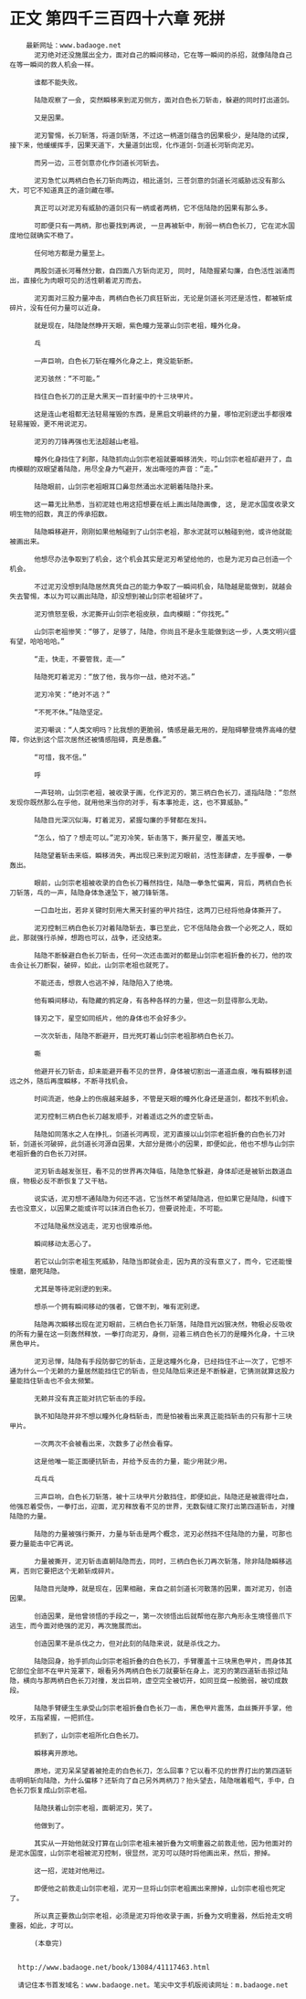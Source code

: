 # 正文 第四千三百四十六章 死拼
        最新网址：www.badaoge.net
          泥刃绝对还没施展出全力，面对自己的瞬间移动，它在等一瞬间的杀招，就像陆隐自己在等一瞬间的救人机会一样。
      
          谁都不能失败。
      
          陆隐观察了一会, 突然瞬移来到泥刃侧方，面对白色长刀斩击，躲避的同时打出道剑。
      
          又是因果。
      
          泥刃警惕，长刀斩落，将道剑斩落，不过这一柄道剑蕴含的因果极少，是陆隐的试探, 接下来，他缓缓挥手，因果天道下，大量道剑出现，化作道剑-剑道长河斩向泥刃。
      
          而另一边，三苍剑意亦化作剑道长河斩去。
      
          泥刃急忙以两柄白色长刀斩向两边，相比道剑，三苍剑意的剑道长河威胁远没有那么大，可它不知道真正的道剑藏在哪。
      
          真正可以对泥刃有威胁的道剑只有一柄或者两柄，它不信陆隐的因果有那么多。
      
          可即便只有一两柄，那也要找到再说, 一旦再被斩中，削弱一柄白色长刀, 它在泥水国度地位就确实不稳了。
      
          任何地方都是力量至上。
      
          两股剑道长河蓦然分散，自四面八方斩向泥刃, 同时, 陆隐握紧勾廉，白色活性汹涌而出，直接化为肉眼可见的活性朝着泥刃而去。
      
          泥刃面对三股力量冲击，两柄白色长刀疯狂斩出，无论是剑道长河还是活性，都被斩成碎片，没有任何力量可以近身。
      
          就是现在，陆隐陡然睁开天眼，紫色瞳力笼罩山剑宗老祖，瞳外化身。
      
          乓
      
          一声巨响，白色长刀斩在瞳外化身之上，竟没能斩断。
      
          泥刃骇然：“不可能。”
      
          挡住白色长刀的正是大黑天一百封鉴中的十三块甲片。
      
          这是连山老祖都无法轻易摧毁的东西，是黑启文明最终的力量，哪怕泥别逻出手都很难轻易摧毁，更不用说泥刃。
      
          泥刃的刀锋再强也无法超越山老祖。
      
          瞳外化身挡住了刹那，陆隐抓向山剑宗老祖就要瞬移消失，可山剑宗老祖却避开了，血肉模糊的双眼望着陆隐，用尽全身力气避开，发出嘶哑的声音：“走。”
      
          陆隐眼前，山剑宗老祖眼耳口鼻忽然涌出水泥朝着陆隐扑来。
      
          这一幕无比熟悉，当初泥娃也用这招想要在纸上画出陆隐画像, 这, 是泥水国度收录文明生物的招数，真正的传承招数。
      
          陆隐瞬移避开，刚刚如果他触碰到了山剑宗老祖，那水泥就可以触碰到他，或许他就能被画出来。
      
          他想尽办法争取到了机会，这个机会其实是泥刃希望给他的，也是为泥刃自己创造一个机会。
      
          不过泥刃没想到陆隐居然真凭自己的能力争取了一瞬间机会，陆隐越是能做到，就越会失去警惕，本以为可以画出陆隐，却没想到被山剑宗老祖破坏了。
      
          泥刃愤怒至极，水泥撕开山剑宗老祖皮肤，血肉模糊：“你找死。”
      
          山剑宗老祖惨笑：“够了，足够了，陆隐，你尚且不是永生能做到这一步，人类文明兴盛有望，哈哈哈哈。”
      
          “走，快走，不要管我，走——”
      
          陆隐死盯着泥刃：“放了他，我与你一战，绝对不逃。”
      
          泥刃冷笑：“绝对不逃？”
      
          “不死不休。”陆隐坚定。
      
          泥刃嘲讽：“人类文明吗？比我想的更脆弱，情感是最无用的，是阻碍攀登境界高峰的壁障，你达到这个层次居然还被情感阻碍，真是愚蠢。”
      
          “可惜，我不信。”
      
          呼
      
          一声轻响，山剑宗老祖，被收录于画，化作泥刃的，第三柄白色长刀，遥指陆隐：“忽然发现你既然那么在乎他，就用他来当你的对手，有本事抢走，这，也不算威胁。”
      
          陆隐目光深沉似海，盯着泥刃，紧握勾廉的手臂都在发抖。
      
          “怎么，怕了？想走可以。”泥刃冷笑，斩击落下，撕开星空，覆盖天地。
      
          陆隐望着斩击来临，瞬移消失，再出现已来到泥刃眼前，活性澎肆虐，左手握拳，一拳轰出。
      
          眼前，山剑宗老祖被收录的白色长刀蓦然挡住，陆隐一拳急忙偏离，背后，两柄白色长刀斩落，乓的一声，陆隐身体急速坠下，被刀锋斩落。
      
          一口血吐出，若非关键时刻用大黑天封鉴的甲片挡住，这两刀已经将他身体撕开了。
      
          泥刃控制三柄白色长刀对着陆隐斩去，事已至此，它不信陆隐会救一个必死之人，既如此，那就强行杀掉，想跑也可以，战争，还没结束。
      
          陆隐不断躲避白色长刀斩击，任何一次还击面对的都是山剑宗老祖折叠的长刀，他的攻击会让长刀断裂，破碎，如此，山剑宗老祖也就死了。
      
          不能还击，想救人也逃不掉，陆隐陷入了绝境。
      
          他有瞬间移动，有隐藏的鸦定身，有各种各样的力量，但这一刻显得那么无助。
      
          锋刃之下，星空如同纸片，他的身体也不会好多少。
      
          一次次斩击，陆隐不断避开，目光死盯着山剑宗老祖那柄白色长刀。
      
          嘶
      
          他避开长刀斩击，却未能避开看不见的世界，身体被切割出一道道血痕，唯有瞬移到遥远之外，随后再度瞬移，不断寻找机会。
      
          时间流逝，他身上的伤痕越来越多，不管是天眼的瞳外化身还是道剑，都找不到机会。
      
          泥刃控制三柄白色长刀越发顺手，对着遥远之外的虚空斩击。
      
          陆隐如同落水之人在挣扎，剑道长河再现，泥刃直接以山剑宗老祖折叠的白色长刀对斩，剑道长河破碎，此剑道长河源自因果，大部分是微小的因果，即便如此，他也不想与山剑宗老祖折叠的白色长刀对拼。
      
          泥刃斩击越发张狂，看不见的世界再次降临，陆隐急忙躲避，身体却还是被斩出数道血痕，物极必反不断恢复了又干枯。
      
          说实话，泥刃想不通陆隐为何还不逃，它当然不希望陆隐逃，但如果它是陆隐，纠缠下去也没意义，以因果之能或许可以抹消白色长刀，但要说抢走，不可能。
      
          不过陆隐虽然没逃走，泥刃也很难杀他。
      
          瞬间移动太恶心了。
      
          若它以山剑宗老祖生死威胁，陆隐当即就会走，因为真的没有意义了，而今，它还能慢慢磨，磨死陆隐。
      
          尤其是等待泥别逻的到来。
      
          想杀一个拥有瞬间移动的强者，它做不到，唯有泥别逻。
      
          陆隐再次瞬移出现在泥刃眼前，三柄白色长刀斩落，陆隐目光凶狠决然，物极必反吸收的所有力量在这一刻轰然释放，一拳打向泥刃，身侧，迎着三柄白色长刀的是瞳外化身，十三块黑色甲片。
      
          泥刃忌惮，陆隐有手段防御它的斩击，正是这瞳外化身，已经挡住不止一次了，它想不通为什么一个无赖的力量居然能挡住它的斩击，但见陆隐后来还是不断躲避，它猜测就算这股力量能挡住斩击也不会太频繁。
      
          无赖并没有真正能对抗它斩击的手段。
      
          孰不知陆隐并非不想以瞳外化身档斩击，而是怕被看出来真正能挡斩击的只有那十三块甲片。
      
          一次两次不会被看出来，次数多了必然会看穿。
      
          这是他唯一能正面硬抗斩击，并给予反击的力量，能少用就少用。
      
          乓乓乓
      
          三声巨响，白色长刀斩落，被十三块甲片分散挡住，即便如此，陆隐还是被震得吐血，他强忍着受伤，一拳打出，迎面，泥刃释放看不见的世界，无数裂缝汇聚打出第四道斩击，对撞陆隐的力量。
      
          陆隐的力量被强行撕开，力量与斩击是两个概念，泥刃必然挡不住陆隐的力量，可那也要力量能击中它再说。
      
          力量被撕开，泥刃斩击直朝陆隐而去，同时，三柄白色长刀再次斩落，除非陆隐瞬移逃离，否则它要把这个无赖斩成碎片。
      
          陆隐目光陡睁，就是现在，因果相融，来自之前剑道长河散落的因果，面对泥刃，创造因果。
      
          创造因果，是他曾领悟的手段之一，第一次领悟出后就帮他在那六角形永生境怪兽爪下逃生，而今面对绝强的泥刃，再次施展而出。
      
          创造因果不是杀伐之力，但对此刻的陆隐来说，就是杀伐之力。
      
          陆隐回身，抬手抓向山剑宗老祖折叠的白色长刀，手臂覆盖十三块黑色甲片，而身体其它部位全部不在甲片笼罩下，眼看另外两柄白色长刀就要斩在身上，泥刃的第四道斩击掠过陆隐，横向与那两柄白色长刀对撞，发出巨响，虚空完全被切开，如同豆腐一般脆弱，被切成数段。
      
          陆隐手臂硬生生承受山剑宗老祖折叠白色长刀一击，黑色甲片震荡，血丝撕开手掌，他咬牙，五指紧握，一把抓住。
      
          抓到了，山剑宗老祖所化白色长刀。
      
          瞬移离开原地。
      
          原地，泥刃呆呆望着被抢走的白色长刀，怎么回事？它以看不见的世界打出的第四道斩击明明斩向陆隐，为什么偏移？还斩向了自己另外两柄刀？抬头望去，陆隐喘着粗气，手中，白色长刀恢复成山剑宗老祖。
      
          陆隐扶着山剑宗老祖，面朝泥刃，笑了。
      
          他做到了。
      
          其实从一开始他就没打算在山剑宗老祖未被折叠为文明重器之前救走他，因为他面对的是泥水国度，山剑宗老祖被泥刃控制，很显然，泥刃可以随时将他画出来，然后，擦掉。
      
          这一招，泥娃对他用过。
      
          即便他之前救走山剑宗老祖，泥刃一旦将山剑宗老祖画出来擦掉，山剑宗老祖也死定了。
      
          所以真正要救山剑宗老祖，必须是泥刃将他收录于画，折叠为文明重器，然后抢走文明重器，如此，才可以。
      
          (本章完)
      
      
      http://www.badaoge.net/book/13084/41117463.html
      
      请记住本书首发域名：www.badaoge.net。笔尖中文手机版阅读网址：m.badaoge.net